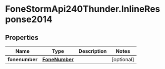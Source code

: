 # FoneStormApi240Thunder.InlineResponse2014

## Properties
Name | Type | Description | Notes
------------ | ------------- | ------------- | -------------
**fonenumber** | [**FoneNumber**](FoneNumber.md) |  | [optional] 


